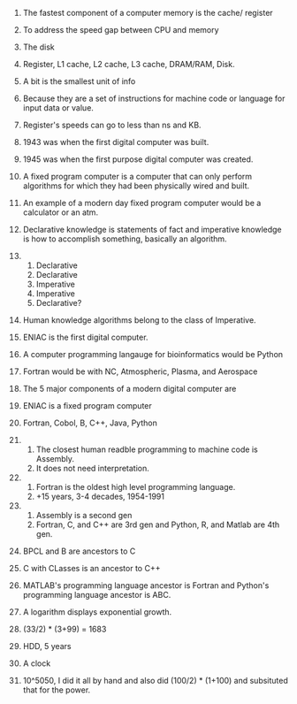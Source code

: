 1. The fastest component of a computer memory is the cache/ register  
2. To address the speed gap between CPU and memory
3. The disk
4. Register, L1 cache, L2 cache, L3 cache, DRAM/RAM, Disk.  
5. A bit is the smallest unit of info
6. Because they are a set of instructions for machine code or language for input data or value. 
  
7. Register's speeds can go to less than ns and KB.
8. 1943 was when the first digital computer was built.  
9. 1945 was when the first purpose digital computer was created.  
10. A fixed program computer is a computer that can only perform algorithms for which they had been physically wired and built.
11. An example of a modern day fixed program computer would be a calculator or an atm.
12. Declarative knowledge is statements of fact and imperative knowledge is how to accomplish something, basically an algorithm.
13. 1. Declarative
    2. Declarative
    3. Imperative
    4. Imperative
    5. Declarative?
14. Human knowledge algorithms belong to the class of Imperative.
15. ENIAC is the first digital computer.
16. A computer programming langauge for bioinformatics would be Python
17. Fortran would be with NC, Atmospheric, Plasma, and Aerospace  
18. The 5 major components of a modern digital computer are 
19. ENIAC is a fixed program computer
20. Fortran, Cobol, B, C++, Java, Python
22. 1. The closest human readble programming to machine code is Assembly.
    2. It does not need interpretation.
23. 1. Fortran is the oldest high level programming language.
    2. +15 years, 3-4 decades, 1954-1991
24. 1. Assembly is a second gen  
    2. Fortran, C, and C++ are 3rd gen and Python, R, and Matlab are 4th gen.  
25.  BPCL and B are ancestors to C
26.  C with CLasses is an ancestor to C++
27.  MATLAB's programming language ancestor is Fortran and Python's programming language ancestor is ABC.
28. A logarithm displays exponential growth.
29. (33/2) * (3+99) = 1683  
30. HDD, 5 years
31. A clock
32. 10^5050, I did it all by hand and also did (100/2) * (1+100) and subsituted that for the power.
    
